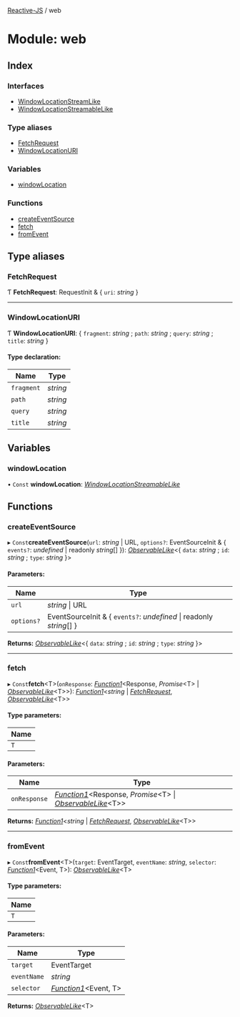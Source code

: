 [Reactive-JS](../README.md) / web

# Module: web

## Index

### Interfaces

* [WindowLocationStreamLike](../interfaces/web.windowlocationstreamlike.md)
* [WindowLocationStreamableLike](../interfaces/web.windowlocationstreamablelike.md)

### Type aliases

* [FetchRequest](web.md#fetchrequest)
* [WindowLocationURI](web.md#windowlocationuri)

### Variables

* [windowLocation](web.md#windowlocation)

### Functions

* [createEventSource](web.md#createeventsource)
* [fetch](web.md#fetch)
* [fromEvent](web.md#fromevent)

## Type aliases

### FetchRequest

Ƭ **FetchRequest**: RequestInit & { `uri`: *string*  }

___

### WindowLocationURI

Ƭ **WindowLocationURI**: { `fragment`: *string* ; `path`: *string* ; `query`: *string* ; `title`: *string*  }

#### Type declaration:

Name | Type |
------ | ------ |
`fragment` | *string* |
`path` | *string* |
`query` | *string* |
`title` | *string* |

## Variables

### windowLocation

• `Const` **windowLocation**: [*WindowLocationStreamableLike*](../interfaces/web.windowlocationstreamablelike.md)

## Functions

### createEventSource

▸ `Const`**createEventSource**(`url`: *string* \| URL, `options?`: EventSourceInit & { `events?`: *undefined* \| readonly *string*[]  }): [*ObservableLike*](../interfaces/observable.observablelike.md)<{ `data`: *string* ; `id`: *string* ; `type`: *string*  }\>

#### Parameters:

Name | Type |
------ | ------ |
`url` | *string* \| URL |
`options?` | EventSourceInit & { `events?`: *undefined* \| readonly *string*[]  } |

**Returns:** [*ObservableLike*](../interfaces/observable.observablelike.md)<{ `data`: *string* ; `id`: *string* ; `type`: *string*  }\>

___

### fetch

▸ `Const`**fetch**<T\>(`onResponse`: [*Function1*](functions.md#function1)<Response, *Promise*<T\> \| [*ObservableLike*](../interfaces/observable.observablelike.md)<T\>\>): [*Function1*](functions.md#function1)<*string* \| [*FetchRequest*](web.md#fetchrequest), [*ObservableLike*](../interfaces/observable.observablelike.md)<T\>\>

#### Type parameters:

Name |
------ |
`T` |

#### Parameters:

Name | Type |
------ | ------ |
`onResponse` | [*Function1*](functions.md#function1)<Response, *Promise*<T\> \| [*ObservableLike*](../interfaces/observable.observablelike.md)<T\>\> |

**Returns:** [*Function1*](functions.md#function1)<*string* \| [*FetchRequest*](web.md#fetchrequest), [*ObservableLike*](../interfaces/observable.observablelike.md)<T\>\>

___

### fromEvent

▸ `Const`**fromEvent**<T\>(`target`: EventTarget, `eventName`: *string*, `selector`: [*Function1*](functions.md#function1)<Event, T\>): [*ObservableLike*](../interfaces/observable.observablelike.md)<T\>

#### Type parameters:

Name |
------ |
`T` |

#### Parameters:

Name | Type |
------ | ------ |
`target` | EventTarget |
`eventName` | *string* |
`selector` | [*Function1*](functions.md#function1)<Event, T\> |

**Returns:** [*ObservableLike*](../interfaces/observable.observablelike.md)<T\>
